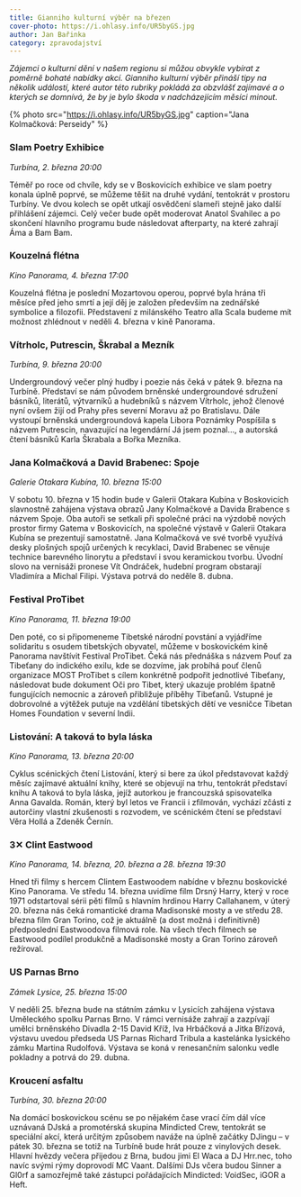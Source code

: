 ```yaml
---
title: Gianniho kulturní výběr na březen
cover-photo: https://i.ohlasy.info/UR5byGS.jpg
author: Jan Bařinka
category: zpravodajství
---
```


*Zájemci o kulturní dění v našem regionu si můžou obvykle vybírat z poměrně bohaté nabídky akcí. Gianniho kulturní výběr přináší tipy na několik událostí, které autor této rubriky pokládá za obzvlášť zajímavé a o kterých se domnívá, že by je bylo škoda v nadcházejícím měsíci minout.*

{% photo src="https://i.ohlasy.info/UR5byGS.jpg" caption="Jana Kolmačková: Perseidy" %}

### Slam Poetry Exhibice

*Turbína, 2. března 20:00*

Téměř po roce od chvíle, kdy se v Boskovicích exhibice ve slam poetry konala úplně poprvé, se můžeme těšit na druhé vydání, tentokrát v prostoru Turbíny. Ve dvou kolech se opět utkají osvědčení slameři stejně jako další přihlášení zájemci. Celý večer bude opět moderovat Anatol Svahilec a po skončení hlavního programu bude následovat afterparty, na které zahrají Áma a Bam Bam.

### Kouzelná flétna

*Kino Panorama, 4. března 17:00*

Kouzelná flétna je poslední Mozartovou operou, poprvé byla hrána tři měsíce před jeho smrtí a její děj je založen především na zednářské symbolice a filozofii. Představení z milánského Teatro alla Scala budeme mít možnost zhlédnout v neděli 4. března v kině Panorama.

### Vítrholc, Putrescin, Škrabal a Mezník

*Turbína, 9. března 20:00*

Undergroundový večer plný hudby i poezie nás čeká v pátek 9. března na Turbíně. Představí se nám původem brněnské undergroundové sdružení básníků, literátů, výtvarníků a hudebníků s názvem Vítrholc, jehož členové nyní ovšem žijí od Prahy přes severní Moravu až po Bratislavu. Dále vystoupí brněnská undergroundová kapela Libora Poznámky Pospíšila s názvem Putrescin, navazující na legendární Já jsem poznal…, a autorská čtení básníků Karla Škrabala a Bořka Mezníka.

### Jana Kolmačková a David Brabenec: Spoje

*Galerie Otakara Kubína, 10. března 15:00*

V sobotu 10. března v 15 hodin bude v Galerii Otakara Kubína v Boskovicích slavnostně zahájena výstava obrazů Jany Kolmačkové a Davida Brabence s názvem Spoje. Oba autoři se setkali při společné práci na výzdobě nových prostor firmy Gatema v Boskovicích, na společné výstavě v Galerii Otakara Kubína se prezentují samostatně. Jana Kolmačková ve své tvorbě využívá desky plošných spojů určených k recyklaci, David Brabenec se věnuje technice barevného linorytu a představí i svou keramickou tvorbu. Úvodní slovo na vernisáži pronese Vít Ondráček, hudební program obstarají Vladimíra a Michal Filipi. Výstava potrvá do neděle 8. dubna.

### Festival ProTibet

*Kino Panorama, 11. března 19:00*

Den poté, co si připomeneme Tibetské národní povstání a vyjádříme solidaritu s osudem tibetských obyvatel, můžeme v boskovickém kině Panorama navštívit Festival ProTibet. Čeká nás přednáška s názvem Pouť za Tibeťany do indického exilu, kde se dozvíme, jak probíhá pouť členů organizace MOST ProTibet s cílem konkrétně podpořit jednotlivé Tibeťany, následovat bude dokument Oči pro Tibet, který ukazuje problém špatně fungujících nemocnic a zároveň přibližuje příběhy Tibeťanů. Vstupné je dobrovolné a výtěžek putuje na vzdělání tibetských dětí ve vesničce Tibetan Homes Foundation v severní Indii.

### Listování: A taková to byla láska

*Kino Panorama, 13. března 20:00*

Cyklus scénických čtení Listování, který si bere za úkol představovat každý měsíc zajímavé aktuální knihy, které se objevují na trhu, tentokrát představí knihu A taková to byla láska, jejíž autorkou je francouzská spisovatelka Anna Gavalda. Román, který byl letos ve Francii i zfilmován, vychází zčásti z autorčiny vlastní zkušenosti s rozvodem, ve scénickém čtení se představí Věra Hollá a Zdeněk Černín.

### 3✕ Clint Eastwood

*Kino Panorama, 14. března, 20. března a 28. března 19:30*

Hned tři filmy s hercem Clintem Eastwoodem nabídne v březnu boskovické Kino Panorama. Ve středu 14. března uvidíme film Drsný Harry, který v roce 1971 odstartoval sérii pěti filmů s hlavním hrdinou Harry Callahanem, v úterý 20. března nás čeká romantické drama Madisonské mosty a ve středu 28. března film Gran Torino, což je aktuálně (a dost možná i definitivně) předposlední Eastwoodova filmová role. Na všech třech filmech se Eastwood podílel produkčně a Madisonské mosty a Gran Torino zároveň režíroval.

### US Parnas Brno

*Zámek Lysice, 25. března 15:00*

V neděli 25. března bude na státním zámku v Lysicích zahájena výstava Uměleckého spolku Parnas Brno. V rámci vernisáže zahrají a zazpívají umělci brněnského Divadla 2-15 David Kříž, Iva Hrbáčková a Jitka Břízová, výstavu uvedou předseda US Parnas Richard Tribula a kastelánka lysického zámku Martina Rudolfová. Výstava se koná v renesančním salonku vedle pokladny a potrvá do 29. dubna.

### Kroucení asfaltu

*Turbína, 30. března 20:00*

Na domácí boskovickou scénu se po nějakém čase vrací čím dál více uznávaná DJská a promotérská skupina Mindicted Crew, tentokrát se speciální akcí, která určitým způsobem naváže na úplně začátky DJingu – v pátek 30. března se totiž na Turbíně bude hrát pouze z vinylových desek. Hlavní hvězdy večera přijedou z Brna, budou jimi El Waca a DJ Hrr.nec, toho navíc svými rýmy doprovodí MC Vaant. Dalšími DJs včera budou Sinner a Gl0rf a samozřejmě také zástupci pořádajících Mindicted: VoidSec, iGOR a Heft.
